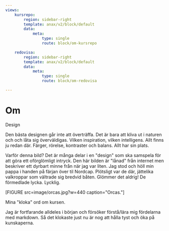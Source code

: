 ```yaml
---
views:
    kursrepo:
        region: sidebar-right
        template: anax/v2/block/default
        data:
            meta:
                type: single
                route: block/om-kursrepo

    redovisa:
        region: sidebar-right
        template: anax/v2/block/default
        data:
            meta:
                type: single
                route: block/om-redovisa

---
```

Om
=========================

Design

Den bästa designen går inte att överträffa. Det är bara att kliva ut i naturen och och låta sig överväldigas. Vilken inspiration, vilken intelligens. Allt finns ju redan där. Färger, rörelse, kontraster och balans. Allt har sin plats.

Varför denna bild? Det är många delar i en "design" som ska samspela för att göra ett oförglömligt intryck. Den här bilden är "lånad" från internet men beskriver ett dyrbart minne från när jag var liten. Jag stod och höll min pappa i handen på färjan över til Nordcap. Plötsligt var de där, jättelika valkroppar som vältrade sig bredvid båten. Glömmer det aldrig! De förmedlade lycka. Lycklig.  

[FIGURE src=image/orcas.jpg?w=440 caption="Orcas."]

[//]: # (Detta innehåll är skrivet i markdown och du hittar innehållet i filen `content/index.md`.)

Mina "kloka" ord om kursen.

Jag är fortfarande alldeles i början och försöker förstå/lära mig fördelarna med markdown. Så det klokaste just nu är nog att hålla tyst och öka på kunskaperna.
